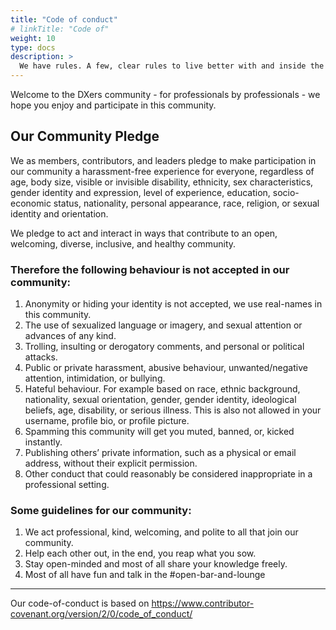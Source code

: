 ```yaml
---
title: "Code of conduct"
# linkTitle: "Code of"
weight: 10
type: docs
description: >
  We have rules. A few, clear rules to live better with and inside the community
---
```


Welcome to the DXers community - for professionals by professionals - we hope you enjoy and participate in this community.

## Our Community Pledge

We as members, contributors, and leaders pledge to make participation in our community a harassment-free experience for everyone, regardless of age, body size, visible or invisible disability, ethnicity, sex characteristics, gender identity and expression, level of experience, education, socio-economic status, nationality, personal appearance, race, religion, or sexual identity and orientation.

We pledge to act and interact in ways that contribute to an open, welcoming, diverse, inclusive, and healthy community.

### Therefore the following behaviour is not accepted in our community:

1. Anonymity or hiding your identity is not accepted, we use real-names in this community.
1. The use of sexualized language or imagery, and sexual attention or advances of any kind.
1. Trolling, insulting or derogatory comments, and personal or political attacks.
1. Public or private harassment, abusive behaviour, unwanted/negative attention, intimidation, or bullying.
1. Hateful behaviour. For example based on race, ethnic background, nationality, sexual orientation, gender, gender identity, ideological beliefs, age, disability, or serious illness. This is also not allowed in your username, profile bio, or profile picture.
1. Spamming this community will get you muted, banned, or, kicked instantly.
1. Publishing others’ private information, such as a physical or email address, without their explicit permission.
1. Other conduct that could reasonably be considered inappropriate in a professional setting.

### Some guidelines for our community:

1. We act professional, kind, welcoming, and polite to all that join our community. 
1. Help each other out, in the end, you reap what you sow.
1. Stay open-minded and most of all share your knowledge freely.
1. Most of all have fun and talk in the #open-bar-and-lounge

___
Our code-of-conduct is based on https://www.contributor-covenant.org/version/2/0/code_of_conduct/
